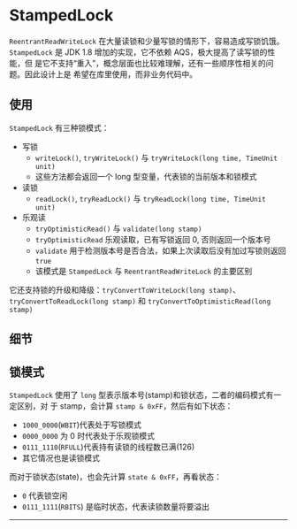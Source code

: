 # StampedLock

`ReentrantReadWriteLock` 在大量读锁和少量写锁的情形下，容易造成写锁饥饿。
`StampedLock` 是 JDK 1.8 增加的实现，它不依赖 AQS，极大提高了读写锁的性能，但
是它不支持“重入”，概念层面也比较难理解，还有一些顺序性相关的问题。因此设计上是
希望在库里使用，而非业务代码中。

## 使用

`StampedLock` 有三种锁模式：

- 写锁
    - `writeLock()`, `tryWriteLock()` 与 `tryWriteLock(long time, TimeUnit unit)`
    - 这些方法都会返回一个 long 型变量，代表锁的当前版本和锁模式
- 读锁
    - `readLock()`, `tryReadLock()` 与 `tryReadLock(long time, TimeUnit unit)`
- 乐观读
    - `tryOptimisticRead()` 与 `validate(long stamp)`
    - `tryOptimisticRead` 乐观读取，已有写锁返回 0, 否则返回一个版本号
    - `validate` 用于检测版本号是否合法，如果上次读取后没有加过写锁则返回 `true`
    - 该模式是 `StampedLock` 与 `ReentrantReadWriteLock` 的主要区别

它还支持锁的升级和降级：`tryConvertToWriteLock(long stamp)`、
`tryConvertToReadLock(long stamp)` 和 `tryConvertToOptimisticRead(long stamp)`


## 细节

## 锁模式

`StampedLock` 使用了 `long` 型表示版本号(stamp)和锁状态，二者的编码模式有一定区别，对
于 stamp，会计算 `stamp & 0xFF`，然后有如下状态：

- `1000_0000`(`WBIT`)代表处于写锁模式
- `0000_0000` 为 0 时代表处于乐观锁模式
- `0111_1110`(`RFULL`)代表持有读锁的线程数已满(126)
- 其它情况也是读锁模式

而对于锁状态(state)，也会先计算 `state & 0xFF`，再看状态：

- `0` 代表锁空闲
- `0111_1111`(`RBITS`) 是临时状态，代表读锁数量将要溢出


---

[^performance]: 性能测试： [Java 8 StampedLocks vs. ReadWriteLocks and Synchronized](https://blog.overops.com/java-8-stampedlocks-vs-readwritelocks-and-synchronized/)
